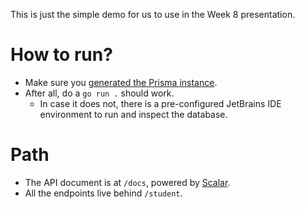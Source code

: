 This is just the simple demo for us to use in the Week 8 presentation.

# How to run?

- Make sure you [generated the Prisma instance](https://goprisma.org/docs/getting-started/quickstart).
- After all, do a `go run .` should work.
  - In case it does not, there is a pre-configured JetBrains IDE environment to run and inspect the database.

# Path

- The API document is at `/docs`, powered by [Scalar](https://scalar.com).
- All the endpoints live behind `/student`.

